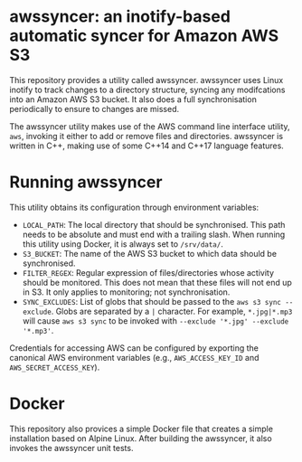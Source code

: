 # awssyncer: an inotify-based automatic syncer for Amazon AWS S3

This repository provides a utility called awssyncer. awssyncer uses
Linux inotify to track changes to a directory structure, syncing any
modifcations into an Amazon AWS S3 bucket. It also does a full
synchronisation periodically to ensure to changes are missed.

The awssyncer utility makes use of the AWS command line interface
utility, `aws`, invoking it either to add or remove files and
directories. awssyncer is written in C++, making use of some C++14 and
C++17 language features.

# Running awssyncer

This utility obtains its configuration through environment variables:

- `LOCAL_PATH`: The local directory that should be synchronised. This
  path needs to be absolute and must end with a trailing slash. When
  running this utility using Docker, it is always set to `/srv/data/`.
- `S3_BUCKET`: The name of the AWS S3 bucket to which data should be
  synchronised.
- `FILTER_REGEX`: Regular expression of files/directories whose activity
  should be monitored. This does not mean that these files will not end
  up in S3. It only applies to monitoring; not synchronisation.
- `SYNC_EXCLUDES`: List of globs that should be passed to the
  `aws s3 sync --exclude`. Globs are separated by a `|` character. For
  example, `*.jpg|*.mp3` will cause `aws s3 sync` to be invoked with
  `--exclude '*.jpg' --exclude '*.mp3'`.

Credentials for accessing AWS can be configured by exporting the
canonical AWS environment variables (e.g., `AWS_ACCESS_KEY_ID` and
`AWS_SECRET_ACCESS_KEY`).

# Docker

This repository also provices a simple Docker file that creates a simple
installation based on Alpine Linux. After building the awssyncer, it
also invokes the awssyncer unit tests.
